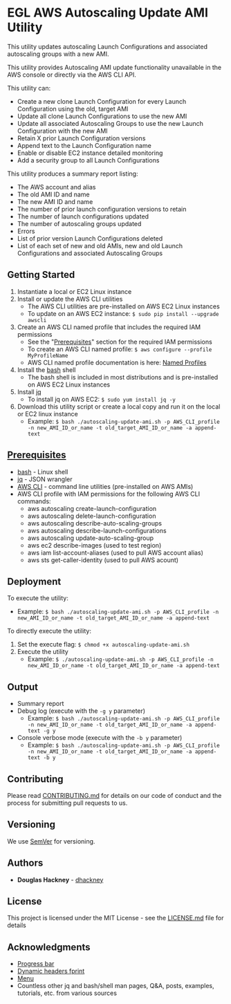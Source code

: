 # EGL AWS Autoscaling Update AMI Utility

This utility updates autoscaling Launch Configurations and associated autoscaling groups with a new AMI.

This utility provides Autoscaling AMI update functionality unavailable in the AWS console or directly via the AWS CLI API. 

This utility can: 

* Create a new clone Launch Configuration for every Launch Configuration using the old, target AMI
* Update all clone Launch Configurations to use the new AMI
* Update all associated Autoscaling Groups to use the new Launch Configuration with the new AMI
* Retain X prior Launch Configuration versions  
* Append text to the Launch Configuration name
* Enable or disable EC2 instance detailed monitoring
* Add a security group to all Launch Configurations    

This utility produces a summary report listing:

* The AWS account and alias
* The old AMI ID and name
* The new AMI ID and name
* The number of prior launch configuration versions to retain
* The number of launch configurations updated
* The number of autoscaling groups updated
* Errors
* List of prior version Launch Configurations deleted
* List of each set of new and old AMIs, new and old Launch Configurations and associated Autoscaling Groups  


## Getting Started

1. Instantiate a local or EC2 Linux instance
2. Install or update the AWS CLI utilities
    * The AWS CLI utilities are pre-installed on AWS EC2 Linux instances
    * To update on an AWS EC2 instance: `$ sudo pip install --upgrade awscli` 
3. Create an AWS CLI named profile that includes the required IAM permissions 
    * See the "[Prerequisites](#prerequisites)" section for the required IAM permissions
    * To create an AWS CLI named profile: `$ aws configure --profile MyProfileName`
    * AWS CLI named profile documentation is here: [Named Profiles](http://docs.aws.amazon.com/cli/latest/userguide/cli-multiple-profiles.html)
4. Install the [bash](https://www.gnu.org/software/bash/) shell
    * The bash shell is included in most distributions and is pre-installed on AWS EC2 Linux instances
5. Install [jq](https://github.com/stedolan/jq) 
    * To install jq on AWS EC2: `$ sudo yum install jq -y`
6. Download this utility script or create a local copy and run it on the local or EC2 linux instance
    * Example: `$ bash ./autoscaling-update-ami.sh -p AWS_CLI_profile -n new_AMI_ID_or_name -t old_target_AMI_ID_or_name -a append-text`  

## [Prerequisites](#prerequisites)

* [bash](https://www.gnu.org/software/bash/) - Linux shell 
* [jq](https://github.com/stedolan/jq) - JSON wrangler
* [AWS CLI](https://aws.amazon.com/cli/) - command line utilities (pre-installed on AWS AMIs) 
* AWS CLI profile with IAM permissions for the following AWS CLI commands:  
  * aws autoscaling create-launch-configuration
  * aws autoscaling delete-launch-configuration
  * aws autoscaling describe-auto-scaling-groups
  * aws autoscaling describe-launch-configurations
  * aws autoscaling update-auto-scaling-group
  * aws ec2 describe-images (used to test region)
  * aws iam list-account-aliases (used to pull AWS account alias)
  * aws sts get-caller-identity (used to pull AWS acount)


## Deployment

To execute the utility:

  * Example: `$ bash ./autoscaling-update-ami.sh -p AWS_CLI_profile -n new_AMI_ID_or_name -t old_target_AMI_ID_or_name -a append-text`  

To directly execute the utility:  

1. Set the execute flag: `$ chmod +x autoscaling-update-ami.sh`
2. Execute the utility  
    * Example: `$ ./autoscaling-update-ami.sh -p AWS_CLI_profile -n new_AMI_ID_or_name -t old_target_AMI_ID_or_name -a append-text`    

## Output

* Summary report 
* Debug log (execute with the `-g y` parameter)  
  * Example: `$ bash ./autoscaling-update-ami.sh -p AWS_CLI_profile -n new_AMI_ID_or_name -t old_target_AMI_ID_or_name -a append-text -g y`  
* Console verbose mode (execute with the `-b y` parameter)  
  * Example: `$ bash ./autoscaling-update-ami.sh -p AWS_CLI_profile -n new_AMI_ID_or_name -t old_target_AMI_ID_or_name -a append-text -b y`  

## Contributing

Please read [CONTRIBUTING.md](https://gist.github.com/PurpleBooth/b24679402957c63ec426) for details on our code of conduct and the process for submitting pull requests to us.

## Versioning

We use [SemVer](http://semver.org/) for versioning. 

## Authors

* **Douglas Hackney** - [dhackney](https://github.com/dhackney)

## License

This project is licensed under the MIT License - see the [LICENSE.md](https://github.com/Enterprise-Group-Ltd/egl-utilities/blob/master/LICENSE) file for details

## Acknowledgments

* [Progress bar](https://stackoverflow.com/questions/238073/how-to-add-a-progress-bar-to-a-shell-script)  
* [Dynamic headers fprint](https://stackoverflow.com/questions/5799303/print-a-character-repeatedly-in-bash)
* [Menu](https://stackoverflow.com/questions/30182086/how-to-use-goto-statement-in-shell-script)
* Countless other jq and bash/shell man pages, Q&A, posts, examples, tutorials, etc. from various sources  

